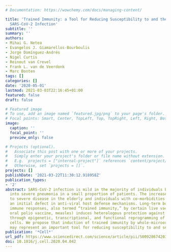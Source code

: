 ```yaml
---
# Documentation: https://wowchemy.com/docs/managing-content/

title: 'Trained Immunity: a Tool for Reducing Susceptibility to and the Severity of
  SARS-CoV-2 Infection'
subtitle: ''
summary: ''
authors:
- Mihai G. Netea
- Evangelos J. Giamarellos-Bourboulis
- Jorge Domínguez-Andrés
- Nigel Curtis
- Reinout van Crevel
- Frank L. van de Veerdonk
- Marc Bonten
tags: []
categories: []
date: '2020-05-01'
lastmod: 2021-03-03T22:16:45+01:00
featured: false
draft: false

# Featured image
# To use, add an image named `featured.jpg/png` to your page's folder.
# Focal points: Smart, Center, TopLeft, Top, TopRight, Left, Right, BottomLeft, Bottom, BottomRight.
image:
  caption: ''
  focal_point: ''
  preview_only: false

# Projects (optional).
#   Associate this post with one or more of your projects.
#   Simply enter your project's folder or file name without extension.
#   E.g. `projects = ["internal-project"]` references `content/project/deep-learning/index.md`.
#   Otherwise, set `projects = []`.
projects: []
publishDate: '2021-03-22T11:30:12.918958Z'
publication_types:
- '2'
abstract: SARS-CoV-2 infection is mild in the majority of individuals but progresses
  into severe pneumonia in a small proportion of patients. The increased susceptibility
  to severe disease in the elderly and individuals with co-morbidities argues for
  an initial defect in anti-viral host defense mechanisms. Long-term boosting of innate
  immune responses, also termed “trained immunity,” by certain live vaccines (BCG,
  oral polio vaccine, measles) induces heterologous protection against infections
  through epigenetic, transcriptional, and functional reprogramming of innate immune
  cells. We propose that induction of trained immunity by whole-microorganism vaccines
  may represent an important tool for reducing susceptibility to and severity of SARS-CoV-2.
publication: '*Cell*'
url_pdf: https://www.sciencedirect.com/science/article/pii/S0092867420305079
doi: 10.1016/j.cell.2020.04.042
---
```

